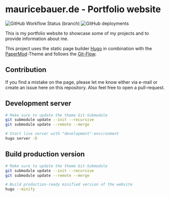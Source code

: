 # mauricebauer.de - Portfolio website

![GitHub Workflow Status (branch)](https://img.shields.io/github/workflow/status/mauricebauer/portfolio/Hugo%20CI/master?label=Pipeline&logo=GitHub)
![GitHub deployments](https://img.shields.io/github/deployments/mauricebauer/portfolio/github-pages?label=Deployment&logo=Github)

This is my portfolio website to showcase some of my projects and to provide information about me.

This project uses the static page builder [Hugo](https://gohugo.io/) in combination with the [PaperMod](https://github.com/adityatelange/hugo-PaperMod)-Theme and follows the [Git-Flow](https://www.atlassian.com/de/git/tutorials/comparing-workflows/gitflow-workflow).

## Contribution

If you find a mistake on the page, please let me know either via e-mail or create an issue here on this repository. Also feel free to open a pull-request.

## Development server

```bash
# Make sure to update the theme Git-Submodule
git submodule update --init --recursive
git submodule update --remote --merge

# Start live server with "development"-environment
hugo server -D
```

## Build production version

```bash
# Make sure to update the theme Git-Submodule
git submodule update --init --recursive
git submodule update --remote --merge

# Build production-ready minified version of the website
hugo --minify
```
